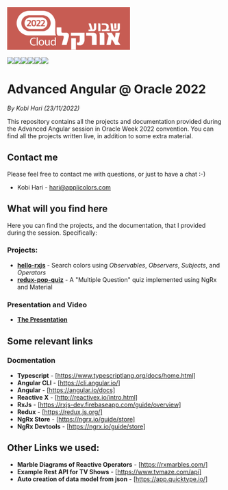 <img src="presentations/Logo.png" data-canonical-src="presentations/Logo.png" height="100">

<img src="presentations/Angular.png" data-canonical-src="presentations/Angular.png" height="100"><img src="presentations/RxJS.png" data-canonical-src="presentations/RxJS.png" height="100"><img src="presentations/Material.png" data-canonical-src="presentations/Material.png" height="100"><img src="presentations/Angular Material.png" data-canonical-src="presentations/Angular Material.png" height="100"><img src="presentations/Redux.png" data-canonical-src="presentations/Redux.png" height="100"><img src="presentations/NgRx.png" data-canonical-src="presentations/NgRx.png" height="100">

# Advanced Angular @ Oracle 2022
*By Kobi Hari (23/11/2022)*

This repository contains all the projects and documentation provided during the Advanced Angular session in Oracle Week 2022 convention. You can find all the projects written live, in addition to some extra material.

## Contact me
Please feel free to contact me with questions, or just to have a chat :-)
- Kobi Hari - hari@applicolors.com

## What will you find here
Here you can find the projects, and the documentation, that I provided during the session. 
Specifically:
### Projects:
- [**hello-rxjs**](projects/hello-rxjs/) - Search colors using *Observables*, *Observers*, *Subjects*, and *Operators*
- [**redux-pop-quiz**](projects/redux-pop-quiz/) - A "Multiple Question" quiz implemented using NgRx and Material

### Presentation and Video
- [**The Presentation**](presentations/Presentation.pdf)

## Some relevant links
### Docmentation
- **Typescript** - [https://www.typescriptlang.org/docs/home.html]
- **Angular CLI** - [https://cli.angular.io/]
- **Angular** - [https://angular.io/docs]
- **Reactive X** - [http://reactivex.io/intro.html]
- **RxJs** - [https://rxjs-dev.firebaseapp.com/guide/overview]
- **Redux** - [https://redux.js.org/]
- **NgRx Store** - [https://ngrx.io/guide/store]
- **NgRx Devtools** - [https://ngrx.io/guide/store]

## Other Links we used:
- **Marble Diagrams of Reactive Operators** - [https://rxmarbles.com/]
- **Example Rest API for TV Shows** - [https://www.tvmaze.com/api]
- **Auto creation of data model from json** - [https://app.quicktype.io/]


